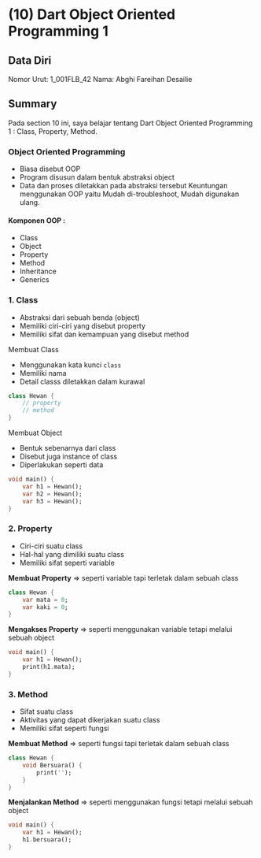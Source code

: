 # (10) Dart Object Oriented Programming 1

## Data Diri
Nomor Urut: 1_001FLB_42
Nama: Abghi Fareihan Desailie

## Summary
Pada section 10 ini, saya belajar tentang Dart Object Oriented Programming 1 : Class, Property, Method.

### Object Oriented Programming
- Biasa disebut OOP
- Program disusun dalam bentuk abstraksi object
- Data dan proses diletakkan pada abstraksi tersebut
Keuntungan menggunakan OOP yaitu Mudah di-troubleshoot, Mudah digunakan ulang.

#### Komponen OOP :
- Class
- Object
- Property
- Method
- Inheritance
- Generics


### 1. Class
- Abstraksi dari sebuah benda (object)
- Memiliki ciri-ciri yang disebut property
- Memiliki sifat dan kemampuan yang disebut method

Membuat Class
- Menggunakan kata kunci `class`
- Memiliki nama
- Detail classs diletakkan dalam kurawal

```dart
class Hewan {
    // property
    // method
}
```

Membuat Object
- Bentuk sebenarnya dari class
- Disebut juga instance of class
- Diperlakukan seperti data

```dart
void main() {
    var h1 = Hewan();
    var h2 = Hewan();
    var h3 = Hewan();
}
```

### 2. Property
- Ciri-ciri suatu class
- Hal-hal yang dimiliki suatu class
- Memiliki sifat seperti variable

__Membuat Property__ => seperti variable tapi terletak dalam sebuah class

```dart
class Hewan {
    var mata = 0;
    var kaki = 0;
}
```

__Mengakses Property__ => seperti menggunakan variable tetapi melalui sebuah object

```dart
void main() {
    var h1 = Hewan();
    print(h1.mata);
}
```

### 3. Method
- Sifat suatu class
- Aktivitas yang dapat dikerjakan suatu class
- Memiliki sifat seperti fungsi

__Membuat Method__ => seperti fungsi tapi terletak dalam sebuah class

```dart
class Hewan {
    void Bersuara() {
        print('');
    }
}
```

__Menjalankan Method__ => seperti menggunakan fungsi tetapi melalui sebuah object

```dart
void main() {
    var h1 = Hewan();
    h1.bersuara();
}
```